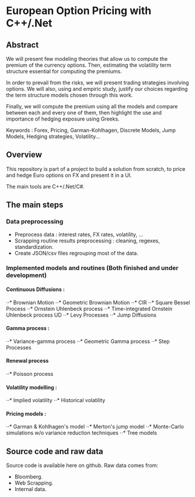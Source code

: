 # European Option Pricing with C++/.Net

## Abstract

We will present few modeling theories that allow us to compute the premium of the currency options. Then, estimating the volatility term structure essential for computing the premiums.


In order to prevail from the risks, we will present trading strategies involving options. We will also, using and empiric study, justify our choices regarding the term structure models chosen through this work.


Finally, we will compute the premium using all the models and compare between each and every one of them, then highlight the use and importance of hedging exposure using Greeks.


Keywords : Forex, Pricing, Garman-Kohlhagen, Discrete Models, Jump Models, Hedging strategies, Volatility...


## Overview

This repository is part of a project to build a solution from scratch, to price and hedge Euro options on FX and present it in a UI.

The main tools are C++/.Net/C#.


## The main steps

### Data preprocessing
- Preprocess data : interest rates, FX rates, volatility, ...
- Scrapping routine results preprocessing : cleaning, regexes, standardization.
- Create JSON/csv files regrouping most of the data.

### Implemented models and routines (Both finished and under development)

#### Continuous Diffusions :

⋅⋅* Brownian Motion
⋅⋅* Geometric Brownian Motion
⋅⋅* CIR
⋅⋅* Square Bessel Process
⋅⋅* Ornstein Uhlenbeck process
⋅⋅* Time-integrated Ornstein Uhlenbeck process UD
⋅⋅* Levy Processes
⋅⋅* Jump Diffusions


#### Gamma process :
⋅⋅* Variance-gamma process
⋅⋅* Geometric Gamma process
⋅⋅* Step Processes


#### Renewal process
⋅⋅* Poisson process 

#### Volatility modelling :
⋅⋅* Implied volatility
⋅⋅* Historical volatility

#### Pricing models :
⋅⋅* Garman & Kohlhagen's model
⋅⋅* Merton's jump model
⋅⋅* Monte-Carlo simulations w/o variance reduction techniques
⋅⋅* Tree models

## Source code and raw data
Source code is available here on github.
Raw data comes from:
- Bloomberg.
- Web Scrapping.
- Internal data.
